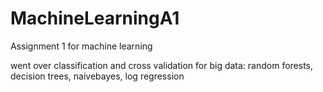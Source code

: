 # MachineLearningA1
Assignment 1 for machine learning

went over classification and cross validation for big data:
  random forests, decision trees, naivebayes, log regression
